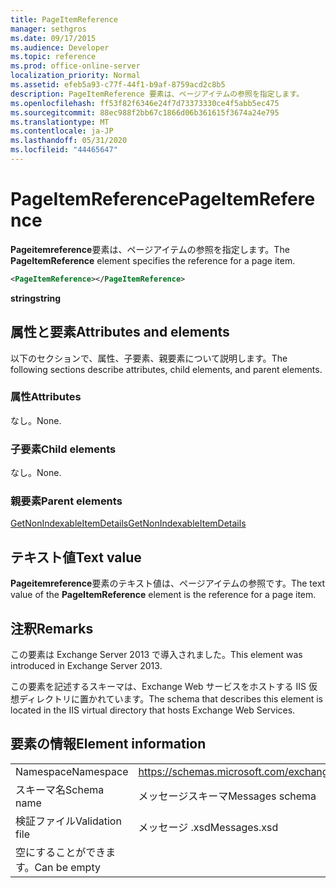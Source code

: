 ```yaml
---
title: PageItemReference
manager: sethgros
ms.date: 09/17/2015
ms.audience: Developer
ms.topic: reference
ms.prod: office-online-server
localization_priority: Normal
ms.assetid: efeb5a93-c77f-44f1-b9af-8759acd2c8b5
description: PageItemReference 要素は、ページアイテムの参照を指定します。
ms.openlocfilehash: ff53f82f6346e24f7d73373330ce4f5abb5ec475
ms.sourcegitcommit: 88ec988f2bb67c1866d06b361615f3674a24e795
ms.translationtype: MT
ms.contentlocale: ja-JP
ms.lasthandoff: 05/31/2020
ms.locfileid: "44465647"
---
```

# <a name="pageitemreference"></a><span data-ttu-id="dcc5f-103">PageItemReference</span><span class="sxs-lookup"><span data-stu-id="dcc5f-103">PageItemReference</span></span>

<span data-ttu-id="dcc5f-104">**Pageitemreference**要素は、ページアイテムの参照を指定します。</span><span class="sxs-lookup"><span data-stu-id="dcc5f-104">The **PageItemReference** element specifies the reference for a page item.</span></span> 
  
```XML
<PageItemReference></PageItemReference>
```

 <span data-ttu-id="dcc5f-105">**string**</span><span class="sxs-lookup"><span data-stu-id="dcc5f-105">**string**</span></span>
## <a name="attributes-and-elements"></a><span data-ttu-id="dcc5f-106">属性と要素</span><span class="sxs-lookup"><span data-stu-id="dcc5f-106">Attributes and elements</span></span>

<span data-ttu-id="dcc5f-107">以下のセクションで、属性、子要素、親要素について説明します。</span><span class="sxs-lookup"><span data-stu-id="dcc5f-107">The following sections describe attributes, child elements, and parent elements.</span></span>
  
### <a name="attributes"></a><span data-ttu-id="dcc5f-108">属性</span><span class="sxs-lookup"><span data-stu-id="dcc5f-108">Attributes</span></span>

<span data-ttu-id="dcc5f-109">なし。</span><span class="sxs-lookup"><span data-stu-id="dcc5f-109">None.</span></span>
  
### <a name="child-elements"></a><span data-ttu-id="dcc5f-110">子要素</span><span class="sxs-lookup"><span data-stu-id="dcc5f-110">Child elements</span></span>

<span data-ttu-id="dcc5f-111">なし。</span><span class="sxs-lookup"><span data-stu-id="dcc5f-111">None.</span></span>
  
### <a name="parent-elements"></a><span data-ttu-id="dcc5f-112">親要素</span><span class="sxs-lookup"><span data-stu-id="dcc5f-112">Parent elements</span></span>

[<span data-ttu-id="dcc5f-113">GetNonIndexableItemDetails</span><span class="sxs-lookup"><span data-stu-id="dcc5f-113">GetNonIndexableItemDetails</span></span>](getnonindexableitemdetails.md)
  
## <a name="text-value"></a><span data-ttu-id="dcc5f-114">テキスト値</span><span class="sxs-lookup"><span data-stu-id="dcc5f-114">Text value</span></span>

<span data-ttu-id="dcc5f-115">**Pageitemreference**要素のテキスト値は、ページアイテムの参照です。</span><span class="sxs-lookup"><span data-stu-id="dcc5f-115">The text value of the **PageItemReference** element is the reference for a page item.</span></span> 
  
## <a name="remarks"></a><span data-ttu-id="dcc5f-116">注釈</span><span class="sxs-lookup"><span data-stu-id="dcc5f-116">Remarks</span></span>

<span data-ttu-id="dcc5f-117">この要素は Exchange Server 2013 で導入されました。</span><span class="sxs-lookup"><span data-stu-id="dcc5f-117">This element was introduced in Exchange Server 2013.</span></span>
  
<span data-ttu-id="dcc5f-118">この要素を記述するスキーマは、Exchange Web サービスをホストする IIS 仮想ディレクトリに置かれています。</span><span class="sxs-lookup"><span data-stu-id="dcc5f-118">The schema that describes this element is located in the IIS virtual directory that hosts Exchange Web Services.</span></span>
  
## <a name="element-information"></a><span data-ttu-id="dcc5f-119">要素の情報</span><span class="sxs-lookup"><span data-stu-id="dcc5f-119">Element information</span></span>

|||
|:-----|:-----|
|<span data-ttu-id="dcc5f-120">Namespace</span><span class="sxs-lookup"><span data-stu-id="dcc5f-120">Namespace</span></span>  <br/> |https://schemas.microsoft.com/exchange/services/2006/messages  <br/> |
|<span data-ttu-id="dcc5f-121">スキーマ名</span><span class="sxs-lookup"><span data-stu-id="dcc5f-121">Schema name</span></span>  <br/> |<span data-ttu-id="dcc5f-122">メッセージスキーマ</span><span class="sxs-lookup"><span data-stu-id="dcc5f-122">Messages schema</span></span>  <br/> |
|<span data-ttu-id="dcc5f-123">検証ファイル</span><span class="sxs-lookup"><span data-stu-id="dcc5f-123">Validation file</span></span>  <br/> |<span data-ttu-id="dcc5f-124">メッセージ .xsd</span><span class="sxs-lookup"><span data-stu-id="dcc5f-124">Messages.xsd</span></span>  <br/> |
|<span data-ttu-id="dcc5f-125">空にすることができます。</span><span class="sxs-lookup"><span data-stu-id="dcc5f-125">Can be empty</span></span>  <br/> ||
   


